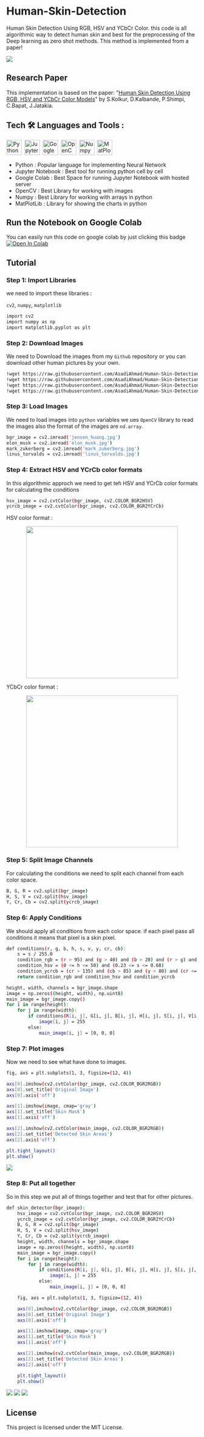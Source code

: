 # Human-Skin-Detection
Human Skin Detection Using RGB, HSV and YCbCr Color. this code is all algorithmic way to detect human skin and best for the preprocessing of the Deep learning as zero shot methods. This method is implemented from a paper!

<img src="/Pictures/Output/jensen_huang.jpg"/>

## Research Paper
This implementation is based on the paper: "[Human Skin Detection Using RGB, HSV and YCbCr Color Models](https://arxiv.org/abs/1708.02694)" by S.Kolkur, D.Kalbande, P.Shimpi, C.Bapat, J.Jatakia.

## Tech :hammer_and_wrench: Languages and Tools :

<div>
  <img src="https://github.com/devicons/devicon/blob/master/icons/python/python-original.svg" title="Python" alt="Python" width="40" height="40"/>&nbsp;
  <img src="https://github.com/devicons/devicon/blob/master/icons/jupyter/jupyter-original.svg" title="Jupyter Notebook" alt="Jupyter Notebook" width="40" height="40"/>&nbsp;
  <img src="https://assets.st-note.com/img/1670632589167-x9aAV8lmnH.png" title="Google Colab" alt="Google Colab" width="40" height="40"/>&nbsp;
  <img src="https://github.com/devicons/devicon/blob/master/icons/opencv/opencv-original.svg" title="OpenCV" alt="OpenCV" width="40" height="40"/>&nbsp;
  <img src="https://github.com/devicons/devicon/blob/master/icons/numpy/numpy-original.svg" title="Numpy" alt="Numpy" width="40" height="40"/>&nbsp;
  <img src="https://github.com/devicons/devicon/blob/master/icons/matplotlib/matplotlib-original.svg"  title="MatPlotLib" alt="MatPlotLib" width="40" height="40"/>&nbsp;
</div>

- Python : Popular language for implementing Neural Network
- Jupyter Notebook : Best tool for running python cell by cell
- Google Colab : Best Space for running Jupyter Notebook with hosted server
- OpenCV : Best Library for working with images
- Numpy : Best Library for working with arrays in python
- MatPlotLib : Library for showing the charts in python

## Run the Notebook on Google Colab

You can easily run this code on google colab by just clicking this badge [![Open In Colab](https://colab.research.google.com/assets/colab-badge.svg)](https://colab.research.google.com/github/AsadiAhmad/Human-Skin-Detection/blob/main/Code/Human-Skin-Detector.ipynb)

## Tutorial

### Step 1: Import Libraries

we need to import these libraries :

`cv2`, `numpy`, `matplotlib`

```sh
import cv2
import numpy as np
import matplotlib.pyplot as plt
```

### Step 2: Download Images

We need to Download the images from my `Github` repository or you can download other human pictures by your own.

```sh
!wget https://raw.githubusercontent.com/AsadiAhmad/Human-Skin-Detection/main/Pictures/Input/jensen_huang.jpg -O jensen_huang.jpg
!wget https://raw.githubusercontent.com/AsadiAhmad/Human-Skin-Detection/main/Pictures/Input/elon_musk.jpg -O elon_musk.jpg
!wget https://raw.githubusercontent.com/AsadiAhmad/Human-Skin-Detection/main/Pictures/Input/mark_zukerberg.jpg -O mark_zukerberg.jpg
!wget https://raw.githubusercontent.com/AsadiAhmad/Human-Skin-Detection/main/Pictures/Input/linus_torvalds.jpg -O linus_torvalds.jpg
```

### Step 3: Load Images

We need to load images into `python` variables we ues `OpenCV` library to read the images also the format of the images are `nd.array`.

```sh
bgr_image = cv2.imread('jensen_huang.jpg')
elon_musk = cv2.imread('elon_musk.jpg')
mark_zukerberg = cv2.imread('mark_zukerberg.jpg')
linus_torvalds = cv2.imread('linus_torvalds.jpg')
```

### Step 4: Extract HSV and YCrCb color formats

In this algorithmic approch we need to get teh HSV and YCrCb color formats for calculating the conditions

```sh
hsv_image = cv2.cvtColor(bgr_image, cv2.COLOR_BGR2HSV)
ycrcb_image = cv2.cvtColor(bgr_image, cv2.COLOR_BGR2YCrCb)
```

HSV color format :

<div display=flex align=center>
  <img src="/Pictures/Colors/HSV.jpg" width="400px"/>
</div>

YCbCr color format :

<div display=flex align=center>
  <img src="/Pictures/Colors/YCbCr.jpg" width="400px"/>
</div>

### Step 5: Split Image Channels

For calculating the conditions we need to split each channel from each color space.

```sh
B, G, R = cv2.split(bgr_image)
H, S, V = cv2.split(hsv_image)
Y, Cr, Cb = cv2.split(ycrcb_image)
```

### Step 6: Apply Conditions

We should apply all conditions from each color space. if each pixel pass all conditions it means that pixel is a skin pixel.

```sh
def conditions(r, g, b, h, s, v, y, cr, cb):
    s = s / 255.0
    condition_rgb = (r > 95) and (g > 40) and (b > 20) and (r > g) and (r > b) and (abs(r-g) > 15)
    condition_hsv = (0 <= h <= 50) and (0.23 <= s <= 0.68)
    condition_ycrcb = (cr > 135) and (cb > 85) and (y > 80) and (cr <= (1.5862*cb)+20) and (cr>=(0.3448*cb)+76.2069) and (cr >= (-4.5652*cb)+234.5652) and (cr <= (-1.15*cb)+301.75) and (cr <= (-2.2857*cb)+432.85)
    return condition_rgb and condition_hsv and condition_ycrcb
```

```sh
height, width, channels = bgr_image.shape
image = np.zeros((height, width), np.uint8)
main_image = bgr_image.copy()
for i in range(height):
    for j in range(width):
        if conditions(R[i, j], G[i, j], B[i, j], H[i, j], S[i, j], V[i, j], Y[i, j], Cr[i, j], Cb[i, j]):
            image[i, j] = 255
        else:
            main_image[i, j] = [0, 0, 0]
```

### Step 7: Plot images

Now we need to see what have done to images.

```sh
fig, axs = plt.subplots(1, 3, figsize=(12, 4))

axs[0].imshow(cv2.cvtColor(bgr_image, cv2.COLOR_BGR2RGB))
axs[0].set_title('Original Image')
axs[0].axis('off')

axs[1].imshow(image, cmap='gray')
axs[1].set_title('Skin Mask')
axs[1].axis('off')

axs[2].imshow(cv2.cvtColor(main_image, cv2.COLOR_BGR2RGB))
axs[2].set_title('Detected Skin Areas')
axs[2].axis('off')

plt.tight_layout()
plt.show()
```

<img src="/Pictures/Output/jensen_huang.jpg"/>

### Step 8: Put all together

So in this step we put all of things together and test that for other pictures.

```sh
def skin_detector(bgr_image):
    hsv_image = cv2.cvtColor(bgr_image, cv2.COLOR_BGR2HSV)
    ycrcb_image = cv2.cvtColor(bgr_image, cv2.COLOR_BGR2YCrCb)
    B, G, R = cv2.split(bgr_image)
    H, S, V = cv2.split(hsv_image)
    Y, Cr, Cb = cv2.split(ycrcb_image)
    height, width, channels = bgr_image.shape
    image = np.zeros((height, width), np.uint8)
    main_image = bgr_image.copy()
    for i in range(height):
        for j in range(width):
            if conditions(R[i, j], G[i, j], B[i, j], H[i, j], S[i, j], V[i, j], Y[i, j], Cr[i, j], Cb[i, j]):
                image[i, j] = 255
            else:
                main_image[i, j] = [0, 0, 0]

    fig, axs = plt.subplots(1, 3, figsize=(12, 4))

    axs[0].imshow(cv2.cvtColor(bgr_image, cv2.COLOR_BGR2RGB))
    axs[0].set_title('Original Image')
    axs[0].axis('off')

    axs[1].imshow(image, cmap='gray')
    axs[1].set_title('Skin Mask')
    axs[1].axis('off')

    axs[2].imshow(cv2.cvtColor(main_image, cv2.COLOR_BGR2RGB))
    axs[2].set_title('Detected Skin Areas')
    axs[2].axis('off')

    plt.tight_layout()
    plt.show()
```

<img src="/Pictures/Output/elon_musk.jpg"/>

<img src="/Pictures/Output/mark_zukerberg.jpg"/>

<img src="/Pictures/Output/linus_torvalds.jpg"/>

## License

This project is licensed under the MIT License.
